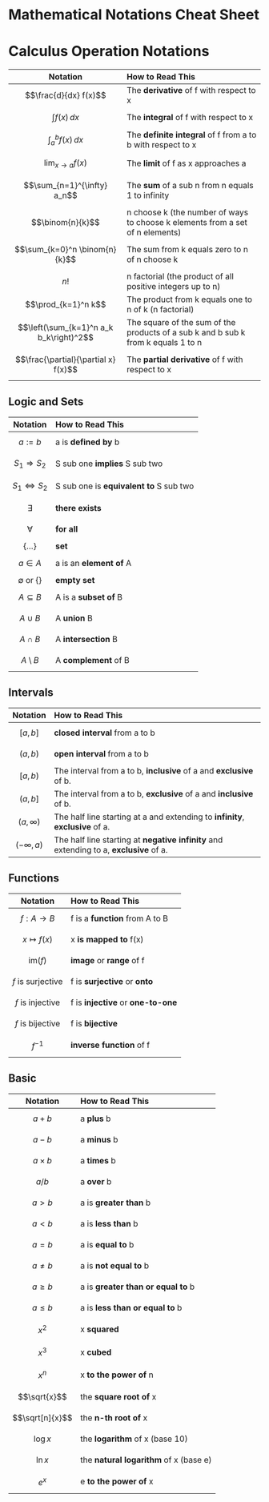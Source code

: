 # Mathematical Notations Cheat Sheet
 
# Calculus Operation Notations

| Notation | How to Read This |
|:--------:|:-----------------|
| $$\frac{d}{dx} f(x)$$ | The **derivative** of f with respect to x |
| $$\int f(x) \, dx$$ | The **integral** of f with respect to x |
| $$\int_a^b f(x) \, dx$$ | The **definite integral** of f from a to b with respect to x |
| $$\lim_{x \to a} f(x)$$ | The **limit** of f as x approaches a |
| $$\sum_{n=1}^{\infty} a_n$$ | The **sum** of a sub n from n equals 1 to infinity |
| $$\binom{n}{k}$$ | n choose k (the number of ways to choose k elements from a set of n elements) |
| $$\sum_{k=0}^n \binom{n}{k}$$ | The sum from k equals zero to n of n choose k |
| $$n!$$ | n factorial (the product of all positive integers up to n) |
| $$\prod_{k=1}^n k$$ | The product from k equals one to n of k (n factorial) |
| $$\left(\sum_{k=1}^n a_k b_k\right)^2$$ | The square of the sum of the products of a sub k and b sub k from k equals 1 to n |
| $$\frac{\partial}{\partial x} f(x)$$ | The **partial derivative** of f with respect to x |


## Logic and Sets

| Notation | How to Read This |
|:--------:|:-----------------|
| $$a := b$$ | a is **defined by** b |
| $$S_1 \Rightarrow S_2$$ | S sub one **implies** S sub two |
| $$S_1 \Leftrightarrow S_2$$ | S sub one is **equivalent to** S sub two |
| $$\exists$$ | **there exists** |
| $$\forall$$ | **for all** |
| $`\{ \dots \}`$ | **set** |
| $$a \in A$$ | a is an **element of** A |
| $`\emptyset`$ or $`\{\}`$ | **empty set** |
| $$A \subseteq B$$ | A is a **subset of** B |
| $$A \cup B$$ | A **union** B |
| $$A \cap B$$ | A **intersection** B |
| $$A \setminus B$$ | A **complement** of B |

## Intervals

| Notation | How to Read This |
|:--------:|:-----------------|
| $$[a, b]$$ | **closed interval** from a to b |
| $$(a, b)$$ | **open interval** from a to b |
| $$[a, b)$$ | The interval from a to b, **inclusive** of a and **exclusive** of b. |
| $$(a, b]$$ | The interval from a to b, **exclusive** of a and **inclusive** of b. |
| $$(a, \infty)$$ | The half line starting at a and extending to **infinity**, **exclusive** of a. |
| $$(-\infty, a)$$ | The half line starting at **negative infinity** and extending to a, **exclusive** of a. |


## Functions

| Notation | How to Read This |
|:--------:|:-----------------|
| $$f : A \to B$$ | f is a **function** from A to B |
| $$x \mapsto f(x)$$ | x **is mapped to** f(x) |
| $$\text{im}(f)$$ | **image** or **range** of f |
| $$f \text{ is surjective}$$ | f is **surjective** or **onto** |
| $$f \text{ is injective}$$ | f is **injective** or **one-to-one** |
| $$f \text{ is bijective}$$ | f is **bijective** |
| $$f^{-1}$$ | **inverse function** of f |



## Basic

| Notation | How to Read This |
|:--------:|:-----------------|
| $$a + b$$ | a **plus** b |
| $$a - b$$ | a **minus** b |
| $$a \times b$$ | a **times** b |
| $$a / b$$ | a **over** b |
| $$a > b$$ | a is **greater than** b |
| $$a < b$$ | a is **less than** b |
| $$a = b$$ | a is **equal to** b |
| $$a \neq b$$ | a is **not equal to** b |
| $$a \geq b$$ | a is **greater than or equal to** b |
| $$a \leq b$$ | a is **less than or equal to** b |
| $$x^2$$ | x **squared** |
| $$x^3$$ | x **cubed** |
| $$x^n$$ | x **to the power of** n |
| $$\sqrt{x}$$ | the **square root of** x |
| $$\sqrt[n]{x}$$ | the **n-th root of** x |
| $$\log x$$ | the **logarithm** of x (base 10) |
| $$\ln x$$ | the **natural logarithm** of x (base e) |
| $$e^x$$ | e **to the power of** x |
